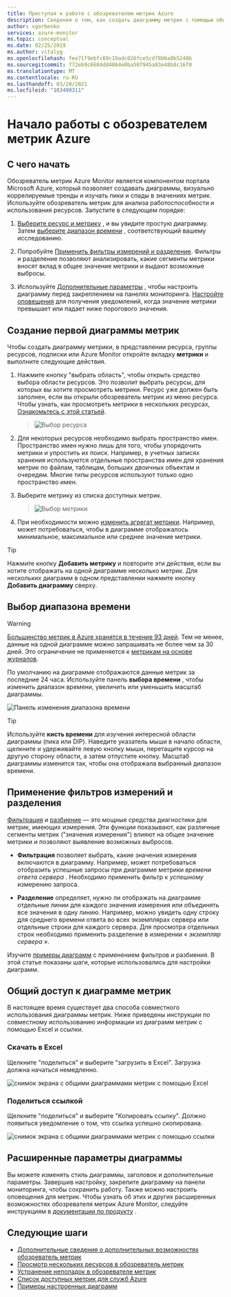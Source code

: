 ```yaml
---
title: Приступая к работе с обозревателем метрик Azure
description: Сведения о том, как создать диаграмму метрик с помощью обозревателя метрик Azure.
author: vgorbenko
services: azure-monitor
ms.topic: conceptual
ms.date: 02/25/2019
ms.author: vitalyg
ms.openlocfilehash: fee71f9ebfc69c19adc026fce5cd78b6a8b5240b
ms.sourcegitcommit: 772eb9c6684dd4864e0ba507945a83e48b8c16f0
ms.translationtype: MT
ms.contentlocale: ru-RU
ms.lasthandoff: 03/20/2021
ms.locfileid: "103490311"
---
```

# <a name="getting-started-with-azure-metrics-explorer"></a>Начало работы с обозревателем метрик Azure

## <a name="where-do-i-start"></a>С чего начать
Обозреватель метрик Azure Monitor является компонентом портала Microsoft Azure, который позволяет создавать диаграммы, визуально коррелируемые тренды и изучать пики и спады в значениях метрик. Используйте обозреватель метрик для анализа работоспособности и использования ресурсов. Запустите в следующем порядке:

1. [Выберите ресурс и метрику](#create-your-first-metric-chart) , и вы увидите простую диаграмму. Затем [выберите диапазон времени](#select-a-time-range) , соответствующий вашему исследованию.

1. Попробуйте [Применить фильтры измерений и разделение](#apply-dimension-filters-and-splitting). Фильтры и разделение позволяют анализировать, какие сегменты метрики вносят вклад в общее значение метрики и выдают возможные выбросы.

1. Используйте [Дополнительные параметры](#advanced-chart-settings) , чтобы настроить диаграмму перед закреплением на панелях мониторинга. [Настройте оповещения](../alerts/alerts-metric-overview.md) для получения уведомлений, когда значение метрики превышает или падает ниже порогового значения.

## <a name="create-your-first-metric-chart"></a>Создание первой диаграммы метрик

Чтобы создать диаграмму метрики, в представлении ресурса, группы ресурсов, подписки или Azure Monitor откройте вкладку **метрики** и выполните следующие действия.

1. Нажмите кнопку "выбрать область", чтобы открыть средство выбора области ресурсов. Это позволит выбрать ресурсы, для которых вы хотите просмотреть метрики. Ресурс уже должен быть заполнен, если вы открыли обозреватель метрик из меню ресурса. Чтобы узнать, как просмотреть метрики в нескольких ресурсах, [Ознакомьтесь с этой статьей](./metrics-dynamic-scope.md).
    > ![Выбор ресурса](./media/metrics-getting-started/scope-picker.png)

2. Для некоторых ресурсов необходимо выбрать пространство имен. Пространство имен нужно лишь для того, чтобы упорядочить метрики и упростить их поиск. Например, в учетных записях хранения используются отдельные пространства имен для хранения метрик по файлам, таблицам, больших двоичных объектам и очередям. Многие типы ресурсов используют только одно пространство имен.

3. Выберите метрику из списка доступных метрик.

    > ![Выбор метрики](./media/metrics-getting-started/metrics-dropdown.png)

4. При необходимости можно [изменить агрегат метрики](../essentials/metrics-charts.md#aggregation). Например, может потребоваться, чтобы в диаграмме отображалось минимальное, максимальное или среднее значение метрики.

> [!TIP]
> Нажмите кнопку **Добавить метрику** и повторите эти действия, если вы хотите отображать на одной диаграмме несколько метрик. Для нескольких диаграмм в одном представлении нажмите кнопку **Добавить диаграмму** сверху.

## <a name="select-a-time-range"></a>Выбор диапазона времени

> [!WARNING]
> [Большинство метрик в Azure хранятся в течение 93 дней](../essentials/data-platform-metrics.md#retention-of-metrics). Тем не менее, данные на одной диаграмме можно запрашивать не более чем за 30 дней. Это ограничение не применяется к [метрикам на основе журналов](../app/pre-aggregated-metrics-log-metrics.md#log-based-metrics).

По умолчанию на диаграмме отображаются данные метрик за последние 24 часа. Используйте панель **выбора времени** , чтобы изменить диапазон времени, увеличить или уменьшить масштаб диаграммы. 

![Панель изменения диапазона времени](./media/metrics-getting-started/time.png)

> [!TIP]
> Используйте **кисть времени** для изучения интересной области диаграммы (пика или DIP). Наведите указатель мыши в начало области, щелкните и удерживайте левую кнопку мыши, перетащите курсор на другую сторону области, а затем отпустите кнопку. Масштаб диаграммы изменится так, чтобы она отображала выбранный диапазон времени. 

## <a name="apply-dimension-filters-and-splitting"></a>Применение фильтров измерений и разделения

[Фильтрация](../essentials/metrics-charts.md#filters) и [разбиение](../essentials/metrics-charts.md#apply-splitting) — это мощные средства диагностики для метрик, имеющих измерения. Эти функции показывают, как различные сегменты метрик ("значения измерения") влияют на общее значение метрики и позволяют выявление возможных выбросов.

- **Фильтрация** позволяет выбрать, какие значения измерения включаются в диаграмму. Например, может потребоваться отобразить успешные запросы при диаграмме метрики *времени ответа сервера* . Необходимо применить фильтр к *успешному* измерению запроса. 

- **Разделение** определяет, нужно ли отображать на диаграмме отдельные линии для каждого значения измерения или объединять все значения в одну линию. Например, можно увидеть одну строку для среднего времени ответа во всех экземплярах сервера или отдельные строки для каждого сервера. Для просмотра отдельных строк необходимо применить разделение в измерении « *экземпляр сервера* ».

Изучите [примеры диаграмм](../essentials/metric-chart-samples.md) с применением фильтров и разбиения. В этой статье показаны шаги, которые использовались для настройки диаграмм.

## <a name="share-your-metric-chart"></a>Общий доступ к диаграмме метрик
В настоящее время существует два способа совместного использования диаграммы метрик. Ниже приведены инструкции по совместному использованию информации из диаграмм метрик с помощью Excel и ссылки.
 
### <a name="download-to-excel"></a>Скачать в Excel
Щелкните "поделиться" и выберите "загрузить в Excel". Загрузка должна начаться немедленно.

![снимок экрана с общими диаграммами метрик с помощью Excel](./media/metrics-getting-started/share-excel.png)

### <a name="share-a-link"></a>Поделиться ссылкой
Щелкните "поделиться" и выберите "Копировать ссылку". Должно появиться уведомление о том, что ссылка успешно скопирована.

![снимок экрана с общими диаграммами метрик с помощью ссылки](./media/metrics-getting-started/share-link.png)


## <a name="advanced-chart-settings"></a>Расширенные параметры диаграммы

Вы можете изменять стиль диаграммы, заголовок и дополнительные параметры. Завершив настройку, закрепите диаграмму на панели мониторинга, чтобы сохранить работу. Также можно настроить оповещения для метрик. Чтобы узнать об этих и других расширенных возможностях обозревателя метрик Azure Monitor, следуйте инструкциям в [документации по продукту](../essentials/metrics-charts.md) .

## <a name="next-steps"></a>Следующие шаги

* [Дополнительные сведения о дополнительных возможностях обозреватель метрик](../essentials/metrics-charts.md)
* [Просмотр нескольких ресурсов в обозреватель метрик](./metrics-dynamic-scope.md)
* [Устранение неполадок в обозревателе метрик](metrics-troubleshoot.md)
* [Список доступных метрик для служб Azure](./metrics-supported.md)
* [Примеры настроенных диаграмм](../essentials/metric-chart-samples.md)
